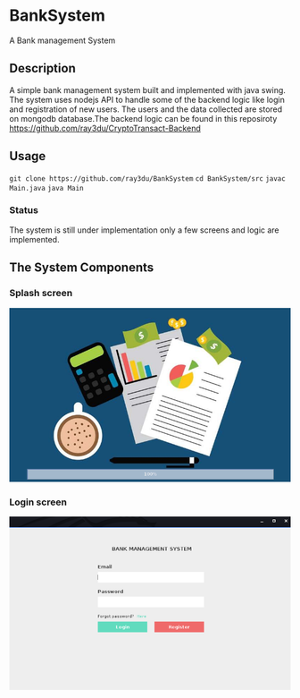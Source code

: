 # BankSystem
A Bank management System
## Description
A simple bank management system built and implemented with java swing. The system uses nodejs API to handle some of the backend logic like login and registration of new users. The users and the data collected are stored on mongodb database.The backend logic can be found in this reposiroty https://github.com/ray3du/CryptoTransact-Backend 
## Usage
`git clone https://github.com/ray3du/BankSystem` 
`cd BankSystem/src`
`javac Main.java`
`java Main`
### Status
The system is still under implementation only a few screens and logic are implemented.
## The System Components
### Splash screen
![alt "splash screen"](https://raw.githubusercontent.com/ray3du/BankSystem/main/public/README/splashscreen.png)
### Login screen
![alt "login screen"](https://raw.githubusercontent.com/ray3du/BankSystem/main/public/README/loginscreen.png)
